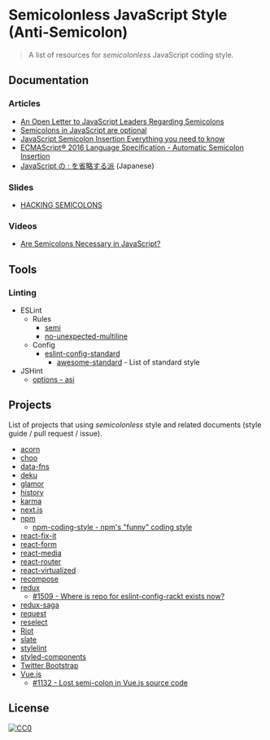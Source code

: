 # Semicolonless JavaScript Style (Anti-Semicolon) 
> A list of resources for *semicolonless* JavaScript coding style.

## Documentation

### Articles

* [An Open Letter to JavaScript Leaders Regarding Semicolons](http://blog.izs.me/post/2353458699/an-open-letter-to-javascript-leaders-regarding)
* [Semicolons in JavaScript are optional](http://mislav.net/2010/05/semicolons/)
* [JavaScript Semicolon Insertion Everything you need to know](http://inimino.org/~inimino/blog/javascript_semicolons)
* [ECMAScript® 2016 Language Specification - Automatic Semicolon Insertion](https://www.ecma-international.org/ecma-262/7.0/#sec-automatic-semicolon-insertion)
* [JavaScript の ; を省略する派](http://2012.8-p.info/japanese/3/9/semicolon) (Japanese)

### Slides

* [HACKING SEMICOLONS](http://slides.com/evanyou/semicolons#/)

### Videos

* [Are Semicolons Necessary in JavaScript?](https://www.youtube.com/watch?v=gsfbh17Ax9I&app=desktop)

## Tools

### Linting

* ESLint
  * Rules
    * [semi](http://eslint.org/docs/rules/semi)
    * [no-unexpected-multiline](http://eslint.org/docs/rules/no-unexpected-multiline)
  * Config
    * [eslint-config-standard](https://github.com/feross/eslint-config-standard)
      * [awesome-standard](https://github.com/feross/awesome-standard) - List of standard style
* JSHint
  * [options - asi](http://jshint.com/docs/options/#asi)

## Projects

List of projects that using *semicolonless* style and related documents (style guide / pull request / issue).

* [acorn](https://github.com/ternjs/acorn)
* [choo](https://github.com/yoshuawuyts/choo)
* [data-fns](https://github.com/date-fns/date-fns)
* [deku](https://github.com/anthonyshort/deku)
* [glamor](https://github.com/threepointone/glamor)
* [history](https://github.com/mjackson/history)
* [karma](https://github.com/karma-runner/karma)
* [next.js](https://github.com/zeit/next.js)
* [npm](https://github.com/npm/npm)
  * [npm-coding-style - npm's "funny" coding style](https://docs.npmjs.com/misc/coding-style)
* [react-fix-it](https://github.com/MicheleBertoli/react-fix-it)
* [react-form](https://github.com/tannerlinsley/react-form)
* [react-media](https://github.com/ReactTraining/react-media)
* [react-router](https://github.com/ReactTraining/react-router)
* [react-virtualized](https://github.com/bvaughn/react-virtualized)
* [recompose](https://github.com/acdlite/recompose)
* [redux](https://github.com/reactjs/redux)
  * [#1509 - Where is repo for eslint-config-rackt exists now?](https://github.com/reactjs/redux/issues/1509)
* [redux-saga](https://github.com/yelouafi/redux-saga)
* [request](https://github.com/request/request)
* [reselect](https://github.com/reactjs/reselect)
* [Riot](https://github.com/riot/riot)
* [slate](https://github.com/ianstormtaylor/slate)
* [stylelint](https://github.com/stylelint/stylelint)
* [styled-components](https://github.com/styled-components/styled-components)
* [Twitter Bootstrap](https://github.com/twbs/bootstrap)
* [Vue.js](https://github.com/vuejs/vue)
  * [#1132 - Lost semi-colon in Vue.js source code](https://github.com/vuejs/vue/issues/1132)  

## License

[![CC0](http://mirrors.creativecommons.org/presskit/buttons/88x31/svg/cc-zero.svg)](https://creativecommons.org/publicdomain/zero/1.0/)